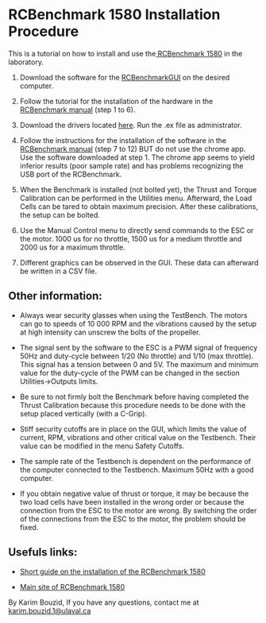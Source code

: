 # **RCBenchmark 1580 Installation Procedure**

This is a tutorial on how to install and use the[ RCBenchmark 1580](https://www.rcbenchmark.com/wp-content/uploads/2016/01/2016-02-04-RCbenchmark-1580-datasheet.pdf) in the laboratory.

1. Download the software for the [RCBenchmarkGUI](https://rcbenchmark.gitlab.io/docs/en/dynamometer/software/dynamometer-software-download.html) on the desired computer.
2. Follow the tutorial for the installation of the hardware in the [RCBenchmark manual](https://www.rcbenchmark.com/wp-content/uploads/2016/03/Manual_Series_1580_1_12.pdf) \(step 1 to 6\).

3. Download the drivers located [here](https://rcbenchmark.gitlab.io/docs/en/dynamometer/software/troubleshooting-driver-issues.html). Run the .ex file as administrator.

4. Follow the instructions for the installation of the software in the [RCBenchmark manual](https://www.rcbenchmark.com/wp-content/uploads/2016/03/Manual_Series_1580_1_12.pdf) \(step 7 to 12\) BUT do not use the chrome app. Use the software downloaded at step 1. The chrome app seems to yield inferior results \(poor sample rate\) and has problems recognizing the USB port of the RCBenchmark.

5. When the Benchmark is installed \(not bolted yet\), the Thrust and Torque Calibration can be performed in the Utilities menu. Afterward, the Load Cells can be tared to obtain maximum precision. After these calibrations, the setup can be bolted.

6. Use the Manual Control menu to directly send commands to the ESC or the motor. 1000 us for no throttle, 1500 us for a medium throttle and 2000 us for a maximum throttle.

7. Different graphics can be observed in the GUI. These data can afterward be written in a CSV file.

## Other information:

* Always wear security glasses when using the TestBench. The motors can go to speeds of 10 000 RPM and the vibrations caused by the setup at high intensity can unscrew the bolts of the propeller.

* The signal sent by the software to the ESC is a PWM signal of frequency 50Hz and duty-cycle between 1/20 \(No throttle\) and 1/10 \(max throttle\). This signal has a tension between 0 and 5V. The maximum and minimum value for the duty-cycle of the PWM can be changed in the section Utilities-&gt;Outputs limits.

* Be sure to not firmly bolt the Benchmark before having completed the Thrust Calibration because this procedure needs to be done with the setup placed vertically \(with a C-Grip\).
* Stiff security cutoffs are in place on the GUI, which limits the value of current, RPM, vibrations and other critical value on the Testbench. Their value can be modified in the menu Safety Cutoffs.

* The sample rate of the Testbench is dependent on the performance of the computer connected to the Testbench. Maximum 50Hz with a good computer.

* If you obtain negative value of thrust or torque, it may be because the two load cells have been installed in the wrong order or because the connection from the ESC to the motor are wrong. By switching the order of the connections from the ESC to the motor, the problem should be fixed.

## Usefuls links:

* [Short guide on the installation of the RCBenchmark 1580 ](https://rcbenchmark.gitlab.io/docs/en/dynamometer/series-1580/series-1580-setup-guide.html)

* [Main site of RCBenchmark 1580](https://www.rcbenchmark.com/dynamometer-series-1580/)

By Karim Bouzid, If you have any questions, contact me at karim.bouzid.1@ulaval.ca
